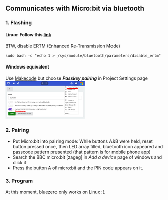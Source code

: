 ## Communicates with Micro:bit via bluetooth
### 1. Flashing
#### Linux: Follow this [link](https://ukbaz.github.io/howto/ubit_workshop.html) <br> 
BTW, disable ERTM (Enhanced Re-Transmission Mode)
```
sudo bash -c "echo 1 > /sys/module/bluetooth/parameters/disable_ertm"
```
#### Windows equivalent
Use [Makecode](https://makecode.microbit.org/#editor) but choose <b><i>Passkey pairing</i></b> in Project Settings page
<img src="https://github.com/xg590/IoT/blob/master/Micro:Bit/Bluetooth/bluetooth_project_settings.jpg" width="50%"> 
### 2. Pairing
* Put Micro:bit into pairing mode: While buttons A&B were held, reset button pressed once, then LED array filled, bluetooth icon appeared and passcode pattern presented (that pattern is for mobile phone app) 
* Search the BBC micro:bit [zageg] in <i>Add a device</i> page of windows and click it
* Press the button A of micro:bit and the PIN code appears on it.
### 3. Program
At this moment, bluezero only works on Linux :(. 
